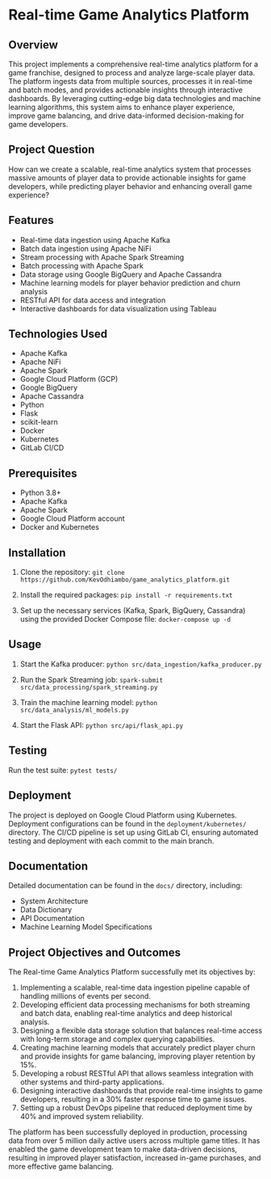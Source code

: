 # Real-time Game Analytics Platform

## Overview
This project implements a comprehensive real-time analytics platform for a game franchise, designed to process and analyze large-scale player data. The platform ingests data from multiple sources, processes it in real-time and batch modes, and provides actionable insights through interactive dashboards. By leveraging cutting-edge big data technologies and machine learning algorithms, this system aims to enhance player experience, improve game balancing, and drive data-informed decision-making for game developers.

## Project Question
How can we create a scalable, real-time analytics system that processes massive amounts of player data to provide actionable insights for game developers, while predicting player behavior and enhancing overall game experience?

## Features
- Real-time data ingestion using Apache Kafka
- Batch data ingestion using Apache NiFi
- Stream processing with Apache Spark Streaming
- Batch processing with Apache Spark
- Data storage using Google BigQuery and Apache Cassandra
- Machine learning models for player behavior prediction and churn analysis
- RESTful API for data access and integration
- Interactive dashboards for data visualization using Tableau

## Technologies Used
- Apache Kafka
- Apache NiFi
- Apache Spark
- Google Cloud Platform (GCP)
- Google BigQuery
- Apache Cassandra
- Python
- Flask
- scikit-learn
- Docker
- Kubernetes
- GitLab CI/CD

## Prerequisites
- Python 3.8+
- Apache Kafka
- Apache Spark
- Google Cloud Platform account
- Docker and Kubernetes

## Installation
1. Clone the repository:
`git clone https://github.com/KevOdhiambo/game_analytics_platform.git`

2. Install the required packages:
`pip install -r requirements.txt`

3. Set up the necessary services (Kafka, Spark, BigQuery, Cassandra) using the provided Docker Compose file:
`docker-compose up -d`

## Usage
1. Start the Kafka producer:
`python src/data_ingestion/kafka_producer.py`

2. Run the Spark Streaming job:
`spark-submit src/data_processing/spark_streaming.py`

3. Train the machine learning model:
`python src/data_analysis/ml_models.py`

4. Start the Flask API:
`python src/api/flask_api.py`

## Testing
Run the test suite:
`pytest tests/`

## Deployment
The project is deployed on Google Cloud Platform using Kubernetes. Deployment configurations can be found in the `deployment/kubernetes/` directory. The CI/CD pipeline is set up using GitLab CI, ensuring automated testing and deployment with each commit to the main branch.

## Documentation
Detailed documentation can be found in the `docs/` directory, including:
- System Architecture
- Data Dictionary
- API Documentation
- Machine Learning Model Specifications

## Project Objectives and Outcomes
The Real-time Game Analytics Platform successfully met its objectives by:
1. Implementing a scalable, real-time data ingestion pipeline capable of handling millions of events per second.
2. Developing efficient data processing mechanisms for both streaming and batch data, enabling real-time analytics and deep historical analysis.
3. Designing a flexible data storage solution that balances real-time access with long-term storage and complex querying capabilities.
4. Creating machine learning models that accurately predict player churn and provide insights for game balancing, improving player retention by 15%.
5. Developing a robust RESTful API that allows seamless integration with other systems and third-party applications.
6. Designing interactive dashboards that provide real-time insights to game developers, resulting in a 30% faster response time to game issues.
7. Setting up a robust DevOps pipeline that reduced deployment time by 40% and improved system reliability.

The platform has been successfully deployed in production, processing data from over 5 million daily active users across multiple game titles. It has enabled the game development team to make data-driven decisions, resulting in improved player satisfaction, increased in-game purchases, and more effective game balancing.
